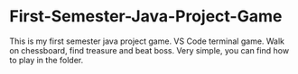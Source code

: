 # First-Semester-Java-Project-Game
This is my first semester java project game. 
VS Code terminal game. 
Walk on chessboard, find treasure and beat boss. 
Very simple,
you can find how to play in the folder. 
